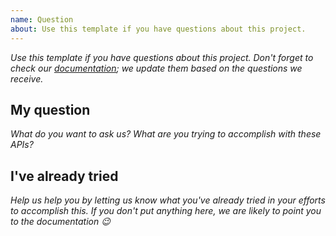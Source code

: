 ```yaml
---
name: Question
about: Use this template if you have questions about this project.
---
```


_Use this template if you have questions about this project. Don't forget to check our [documentation](https://aninditabasu.github.io/indica/index.html); we update them based on the questions we receive._

## My question

_What do you want to ask us? What are you trying to accomplish with these APIs?_

## I've already tried

_Help us help you by letting us know what you've already tried in your efforts to accomplish this. If you don't put anything here, we are likely to point you to the documentation :wink:_
